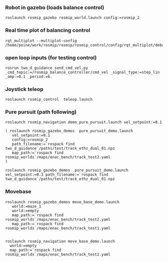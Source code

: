 
### Robot in gazebo (loads balance control)

    roslaunch rosmip_gazebo rosmip_world.launch config:=rosmip_2

### Real time plot of balancing control

    rqt_multiplot --multiplot-config /home/poine/work/rosmip/rosmip/rosmip_control/config/rqt_multiplot/debug_ctl.xml

### open loop inputs (for testing control)

    rosrun two_d_guidance send_cmd_vel.py _cmd_topic:=/rosmip_balance_controller/cmd_vel _signal_type:=step_lin _amp:=0.1 _period:=6.

### Joystick teleop

    roslaunch rosmip_control  teleop.launch


### Pure pursuit (path following)

    roslaunch rosmip_navigation demo_pure_pursuit.launch vel_setpoint:=0.1

    ( roslaunch rosmip_gazebo_demos  pure_pursuit_demo.launch
       vel_setpoint:=0.1
       config:=rosmip_2
       path_filename:=`rospack find two_d_guidance`/paths/test/track_ethz_dual_01.npz
       map_path:=`rospack find rosmip_worlds`/maps/enac_bench/track_test2.yaml	
    )

    roslaunch rosmip_gazebo_demos  pure_pursuit_demo.launch vel_setpoint:=0.3 path_filename:=`rospack find two_d_guidance`/paths/test/track_ethz_dual_01.npz

### Movebase

    roslaunch rosmip_gazebo_demos move_base_demo.launch
       world:=maze_1
       world:=empty
       map_path:=`rospack find rosmip_worlds`/maps/enac_bench/track_test2.yaml
       map_path:=`rospack find rosmip_worlds`/maps/enac_bench/track_test1.yaml


    roslaunch rosmip_navigation move_base_demo.launch
      world:=empty
      map_path:=`rospack find rosmip_worlds`/maps/enac_bench/track_test2.yaml